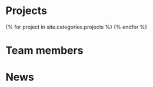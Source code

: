 ---
---
# Projects
{% for project in site.categories.projects %}
{% endfor %}

# Team members

# News